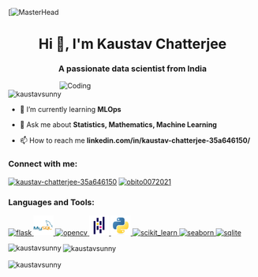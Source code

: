 [![MasterHead](https://analyticsindiamag.com/wp-content/uploads/2019/02/Digital-Marketing-Write-For-Us.gif)
<h1 align="center">Hi 👋, I'm Kaustav Chatterjee</h1>
<h3 align="center">A passionate data scientist from India</h3>
<img align="right" alt="Coding" width="400" src="https://thumbs.gfycat.com/CircularLimpingHartebeest-max-1mb.gif">

<p align="left"> <img src="https://komarev.com/ghpvc/?username=kaustavsunny&label=Profile%20views&color=0e75b6&style=flat" alt="kaustavsunny" /> </p>

- 🌱 I’m currently learning **MLOps**

- 💬 Ask me about **Statistics, Mathematics, Machine Learning**

- 📫 How to reach me **linkedin.com/in/kaustav-chatterjee-35a646150/**

<h3 align="left">Connect with me:</h3>
<p align="left">
<a href="https://linkedin.com/in/kaustav-chatterjee-35a646150" target="blank"><img align="center" src="https://raw.githubusercontent.com/rahuldkjain/github-profile-readme-generator/master/src/images/icons/Social/linked-in-alt.svg" alt="kaustav-chatterjee-35a646150" height="30" width="40" /></a>
<a href="https://instagram.com/obito0072021" target="blank"><img align="center" src="https://raw.githubusercontent.com/rahuldkjain/github-profile-readme-generator/master/src/images/icons/Social/instagram.svg" alt="obito0072021" height="30" width="40" /></a>
</p>

<h3 align="left">Languages and Tools:</h3>
<p align="left"> <a href="https://flask.palletsprojects.com/" target="_blank" rel="noreferrer"> <img src="https://www.vectorlogo.zone/logos/pocoo_flask/pocoo_flask-icon.svg" alt="flask" width="40" height="40"/> </a> <a href="https://www.mysql.com/" target="_blank" rel="noreferrer"> <img src="https://raw.githubusercontent.com/devicons/devicon/master/icons/mysql/mysql-original-wordmark.svg" alt="mysql" width="40" height="40"/> </a> <a href="https://opencv.org/" target="_blank" rel="noreferrer"> <img src="https://www.vectorlogo.zone/logos/opencv/opencv-icon.svg" alt="opencv" width="40" height="40"/> </a> <a href="https://pandas.pydata.org/" target="_blank" rel="noreferrer"> <img src="https://raw.githubusercontent.com/devicons/devicon/2ae2a900d2f041da66e950e4d48052658d850630/icons/pandas/pandas-original.svg" alt="pandas" width="40" height="40"/> </a> <a href="https://www.python.org" target="_blank" rel="noreferrer"> <img src="https://raw.githubusercontent.com/devicons/devicon/master/icons/python/python-original.svg" alt="python" width="40" height="40"/> </a> <a href="https://scikit-learn.org/" target="_blank" rel="noreferrer"> <img src="https://upload.wikimedia.org/wikipedia/commons/0/05/Scikit_learn_logo_small.svg" alt="scikit_learn" width="40" height="40"/> </a> <a href="https://seaborn.pydata.org/" target="_blank" rel="noreferrer"> <img src="https://seaborn.pydata.org/_images/logo-mark-lightbg.svg" alt="seaborn" width="40" height="40"/> </a> <a href="https://www.sqlite.org/" target="_blank" rel="noreferrer"> <img src="https://www.vectorlogo.zone/logos/sqlite/sqlite-icon.svg" alt="sqlite" width="40" height="40"/> </a> </p>

<p><img align="left" src="https://github-readme-stats.vercel.app/api/top-langs?username=kaustavsunny&show_icons=true&locale=en&layout=compact" alt="kaustavsunny" /></p>

<p>&nbsp;<img align="center" src="https://github-readme-stats.vercel.app/api?username=kaustavsunny&show_icons=true&locale=en" alt="kaustavsunny" /></p>

<p><img align="center" src="https://github-readme-streak-stats.herokuapp.com/?user=kaustavsunny&" alt="kaustavsunny" /></p>
